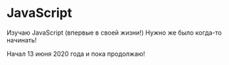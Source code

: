 # JavaScript

Изучаю JavaScript (впервые в своей жизни!)
Нужно же было когда-то начинать!

Начал 13 июня 2020 года и пока продолжаю!
